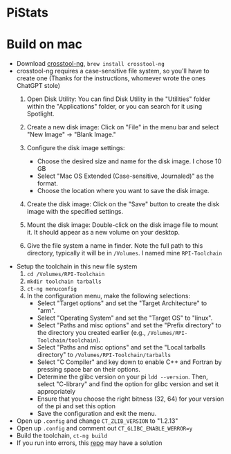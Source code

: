 # PiStats

# Build on mac

- Download [crosstool-ng](https://github.com/crosstool-ng/crosstool-ng), `brew install crosstool-ng`
- crosstool-ng requires a case-sensitive file system, so you'll have to create one (Thanks for the instructions, whomever wrote the ones ChatGPT stole)
  1. Open Disk Utility: You can find Disk Utility in the "Utilities" folder within the "Applications" folder, or you can search for it using Spotlight.
  1. Create a new disk image: Click on "File" in the menu bar and select "New Image" -> "Blank Image."

  1. Configure the disk image settings:
      - Choose the desired size and name for the disk image. I chose 10 GB
      - Select "Mac OS Extended (Case-sensitive, Journaled)" as the format.
      - Choose the location where you want to save the disk image.
  1. Create the disk image: Click on the "Save" button to create the disk image with the specified settings.
  1. Mount the disk image: Double-click on the disk image file to mount it. It should appear as a new volume on your desktop.
  1. Give the file system a name in finder. Note the full path to this directory, typically it will be in `/Volumes`. I named mine `RPI-Toolchain`
- Setup the toolchain in this new file system
  1. `cd /Volumes/RPI-Toolchain`
  1. `mkdir toolchain tarballs`
  1. `ct-ng menuconfig`
  1. In the configuration menu, make the following selections:
      - Select "Target options" and set the "Target Architecture" to "arm".
      - Select "Operating System" and set the "Target OS" to "linux".
      - Select "Paths and misc options" and set the "Prefix directory" to the directory you created earlier (e.g., `/Volumes/RPI-Toolchain/toolchain`).
      - Select "Paths and misc options" and set the "Local tarballs directory" to `/Volumes/RPI-Toolchain/tarballs`
      - Select "C Compiler" and key down to enable C++ and Fortran by pressing space bar on their options.
      - Determine the glibc version on your pi `ldd --version`. Then, select "C-library" and find the option for glibc version and set it appropriately
      - Ensure that you choose the right bitness (32, 64) for your version of the pi and set this option
      - Save the configuration and exit the menu.
- Open up `.config` and change `CT_ZLIB_VERSION` to "1.2.13"
- Open up `.config` and comment out `CT_GLIBC_ENABLE_WERROR=y`
- Build the toolchain, `ct-ng build`
- If you run into errors, this [repo](https://github.com/lankahsu520/CrossCompilationX) may have a solution

